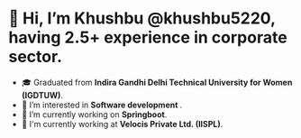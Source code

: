 # 👋 Hi, I’m **Khushbu** @khushbu5220, having 2.5+ experience in corporate sector.

- 🎓 Graduated from **Indira Gandhi Delhi Technical University for Women (IGDTUW)**.
- 👀 I’m interested in <b>Software development </b>.
- 🌱 I’m currently working on <b>Springboot</b>.
- 🏢 I'm currently working at <b>Velocis Private Ltd. (IISPL)</b>.

<!---
khushbu5220/khushbu5220 is a ✨ special ✨ repository because its `README.md` (this file) appears on your GitHub profile.
You can click the Preview link to take a look at your changes.
--->
